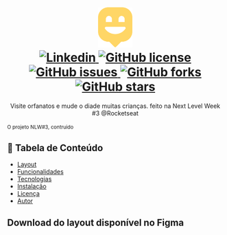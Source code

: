 <h1 align="center">
  <img width="80px" src="./.github/logo.png" />
  <br />
  <a href="https://www.linkedin.com/in/alexandre-costa-401699199">
    <img alt="Linkedin" src="https://img.shields.io/badge/-Alexandre%20Costa-29B6D1?label=Linkedin&logo=linkedin&style=flat-square">
  </a>
  <a href="./LICENSE.txt">
    <img alt="GitHub license" src="https://img.shields.io/github/license/alexandredev3/happy-nlw3?logo=mint&style=flat-square">
  </a>
  <a href="https://github.com/alexandredev3/proffy/issues">
    <img alt="GitHub issues" src="https://img.shields.io/github/issues/alexandredev3/happy-nlw3?color=29B6D1&style=flat-square">
  </a>
  <a href="https://github.com/alexandredev3/proffy/network">
    <img alt="GitHub forks" src="https://img.shields.io/github/forks/alexandredev3/happy-nlw3?color=29B6D1&style=flat-square">
  </a>
  <a href="https://github.com/alexandredev3/proffy/stargazers">
    <img alt="GitHub stars" src="https://img.shields.io/github/stars/alexandredev3/happy-nlw3?color=29B6D1&style=flat-square">
  </a>
</h1>
<p align="center">Visite orfanatos e mude o diade muitas crianças. feito na Next Level Week #3 @Rocketseat </p>
<small>O projeto NLW#3, contruido</small>

## 📍 Tabela de Conteúdo
- [Layout](#layout)
- [Funcionalidades](#features)
- [Tecnologias](#tecnologias)
- [Instalação](#install)
- [Licença](#license)
- [Autor](#author)

## Download do layout disponível no Figma
